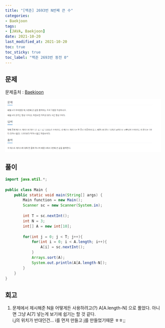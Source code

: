 ```yaml
---
title: "[백준] 2693번 N번째 큰 수"
categories:
- Baekjoon
tags: 
- [JAVA, Baekjoon]
date: 2021-10-20
last_modified_at: 2021-10-20
toc: true
toc_sticky: true
toc_label: "백준 2693번 동전 0"
---
```


## 문제

문제출처 : [Baekjoon][Baekjoon]

[Baekjoon]: https://www.acmicpc.net/problem/2693

![img](/image/bj_2693.PNG)

## 풀이
```java
import java.util.*;

public class Main {
    public static void main(String[] args) {
        Main function = new Main();
        Scanner sc = new Scanner(System.in);

        int T = sc.nextInt();
        int N = 3;
        int[] A = new int[10];

        for(int j = 0; j < T; j++){
            for(int i = 0; i < A.length; i++){
                A[i] = sc.nextInt();
            }
            Arrays.sort(A);
            System.out.println(A[A.length-N]);
        }
    }
}
```

## 회고

1. 문제에서 제시해준 N을 어떻게든 사용하려고(?) A[A.length-N] 으로 풀었다. 아니면 그냥 A[7] 넣는게 보기에 쉽기는 할 것 같다.   
i,j의 위치가 반대인건... i를 먼저 만들고 j를 만들었기때문 ㅎㅎ;;